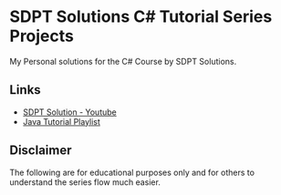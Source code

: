 
# SDPT Solutions C# Tutorial Series Projects

My Personal solutions for the C# Course by SDPT Solutions.



## Links

 - [SDPT Solution - Youtube](www.youtube.com/@SDPTSolutions/)
 - [Java Tutorial Playlist](https://www.youtube.com/playlist?list=PLVnJhHoKgEmr_K2Gn9WWZI4ulrkEUll_s)



## Disclaimer

The following are for educational purposes only and for others to understand the series flow much easier.

